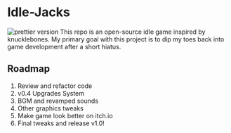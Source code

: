 # Idle-Jacks
![prettier version](https://img.shields.io/badge/version-0.3-brightgreen)
This repo is an open-source idle game inspired by knucklebones. My primary goal with this project is to dip my toes back into game development after a short hiatus.

## Roadmap

1. Review and refactor code
2. v0.4 Upgrades System
3. BGM and revamped sounds
4. Other graphics tweaks
5. Make game look better on itch.io
6. Final tweaks and release v1.0!
